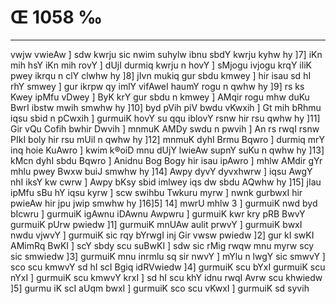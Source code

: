 # Œ 1058 ‰
---
vwjw vwieAw ] sdw kwrju sic nwim suhylw ibnu sbdY kwrju kyhw hy ]7]
iKn mih hsY iKn mih rovY ] dUjI durmiq kwrju n hovY ] sMjogu ivjogu krqY
iliK pwey ikrqu n clY clwhw hy ]8] jIvn mukiq gur sbdu kmwey ] hir
isau sd hI rhY smwey ] gur ikrpw qy imlY vifAweI haumY rogu n qwhw hy
]9] rs ks Kwey ipMfu vDwey ] ByK krY gur sbdu n kmwey ] AMqir rogu
mhw duKu BwrI ibstw mwih smwhw hy ]10] byd pVih piV bwdu vKwxih ]
Gt mih bRhmu iqsu sbid n pCwxih ] gurmuiK hovY su qqu iblovY rsnw hir
rsu qwhw hy ]11] Gir vQu Cofih bwhir Dwvih ] mnmuK AMDy swdu n pwvih
] An rs rwqI rsnw PIkI boly hir rsu mUil n qwhw hy ]12] mnmuK dyhI
Brmu Bqwro ] durmiq mrY inq hoie KuAwro ] kwim k®oiD mnu dUjY lwieAw
supnY suKu n qwhw hy ]13] kMcn dyhI sbdu Bqwro ] Anidnu Bog Bogy hir
isau ipAwro ] mhlw AMdir gYr mhlu pwey Bwxw buiJ smwhw hy ]14] Awpy
dyvY dyvxhwrw ] iqsu AwgY nhI iksY kw cwrw ] Awpy bKsy sbid imlwey
iqs dw sbdu AQwhw hy ]15] jIau ipMfu sBu hY iqsu kyrw ] scw swihbu
Twkuru myrw ] nwnk gurbwxI hir pwieAw hir jpu jwip smwhw hy ]16]5]
14] mwrU mhlw 3 ] gurmuiK nwd byd bIcwru ] gurmuiK igAwnu iDAwnu
Awpwru ] gurmuiK kwr kry pRB BwvY gurmuiK pUrw pwiedw ]1] gurmuiK mnUAw
aulit prwvY ] gurmuiK bwxI nwdu vjwvY ] gurmuiK sic rqy bYrwgI inj Gir
vwsw pwiedw ]2] gur kI swKI AMimRq BwKI ] scY sbdy scu suBwKI ] sdw
sic rMig rwqw mnu myrw scy sic smwiedw ]3] gurmuiK mnu inrmlu sq
sir nwvY ] mYlu n lwgY sic smwvY ] sco scu kmwvY sd hI scI Bgiq
idRVwiedw ]4] gurmuiK scu bYxI gurmuiK scu nYxI ] gurmuiK scu kmwvY
krxI ] sd hI scu khY idnu rwqI Avrw scu khwiedw ]5] gurmu iK scI
aUqm bwxI ] gurmuiK sco scu vKwxI ] gurmuiK sd syvih
####
